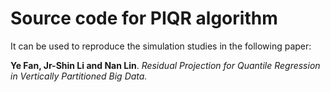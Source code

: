 # Source code for PIQR algorithm 

It can be used to reproduce the simulation studies in the following paper:

**Ye Fan, Jr-Shin Li and Nan Lin**. *Residual Projection for Quantile Regression in Vertically Partitioned Big Data.*
